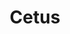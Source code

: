 ---
title: "Cetus"
hashtag: cetus
borders:
  - Aquarius
  - Aries
  - Eridanus
  - Fornax
  - Pisces
  - Sculptor
  - Taurus
layout: hashtag
subdivision-of:
  - northern celestial hemisphere
  - southern celestial hemisphere
tags:
  - Whale
  - Constellation
---